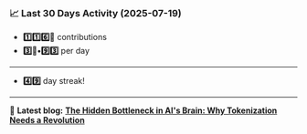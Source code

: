 <!--START_STATS-->
### 📈 Last 30 Days Activity (2025-07-19)  
- **1️⃣1️⃣6️⃣🎱** contributions  
- **3️⃣🎱•9️⃣3️⃣** per day
---
- **4️⃣9️⃣** day streak!
---
📝 **Latest blog:** [**The Hidden Bottleneck in AI's Brain: Why Tokenization Needs a Revolution**](https://andriak.com/blog/tokenization-revolution)
<!--END_STATS-->
